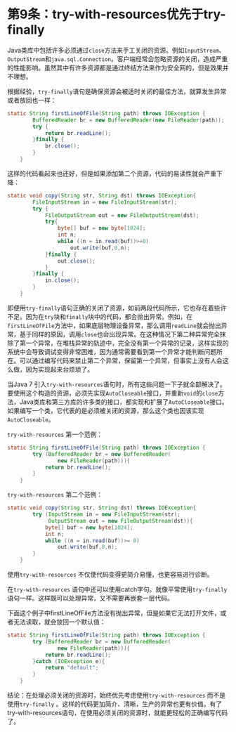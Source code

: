 # 第9条：try-with-resources优先于try-finally

Java类库中包括许多必须通过`close`方法来手工关闭的资源。例如`InputStream`、`OutputStream`和`java.sql.Connection`。客户端经常会忽略资源的关闭，造成严重的性能影响。虽然其中有许多资源都是通过终结方法来作为安全网的，但是效果并不理想。

根据经验，`try-finally`语句是确保资源会被适时关闭的最佳方法，就算发生异常或者放回也一样：

```java
static String firstLineOfFile(String path) throws IOException {
        BufferedReader br = new BufferedReader(new FileReader(path));
        try {
            return br.readLine();
        }finally {
            br.close();
        }
    }
```

这样的代码看起来也还好，但是如果添加第二个资源，代码的易读性就会严重下降：

```java
static void copy(String str, String dst) throws IOException{
        FileInputStream in = new FileInputStream(str);
        try {
            FileOutputStream out = new FileOutputStream(dst);
            try{
                byte[] buf = new byte[1024];
                int n;
                while ((n = in.read(buf))>=0)
                    out.write(buf,0,n);
            }finally {
                out.close();
            }
        }finally {
            in.close();
        }
    }
```

即便用`try-finally`语句正确的关闭了资源，如前两段代码所示，它也存在着些许不足。因为在`try`块和`finally`块中的代码，都会抛出异常。例如，在`firstLineOfFile`方法中，如果底层物理设备异常，那么调用`readLine`就会抛出异常，基于同样的原因，调用`close`也会出现异常。在这种情况下第二种异常完全抹除了第一个异常，在堆栈异常的轨迹中，完全没有第一个异常的记录，这样实现的系统中会导致调试变得非常困难，因为通常需要看到第一个异常才能判断问题所在。可以通过编写代码来禁止第二个异常，保留第一个异常，但事实上没有人会这么做，因为实现起来台烦琐了。

当Java 7 引入`try-with-resources`语句时，所有这些问题一下子就全部解决了。要使用这个构造的资源，必须先实现`AutoCloseable`接口，并重新`void`的`close`方法，Java类库和第三方库的许多类的接口，都实现和扩展了`AutoCloseable`接口。如果编写一个类，它代表的是必须被关闭的资源，那么这个类也因该实现`AutoCloseable`。

`try-with-resources` 第一个范例：

```java
static String firstLineOfFile(String path) throws IOException {
        try (BufferedReader br = new BufferedReader(
                new FileReader(path))){
            return br.readLine();
        }
    }
```

`try-with-resources` 第二个范例：

```java
static void copy(String str, String dst) throws IOException{
        try (InputStream in = new FileInputStream(str);
             OutputStream out = new FileOutputStream(dst)){
            byte[] buf = new byte[1024];
            int n;
            while ((n = in.read(buf))>= 0)
                out.write(buf,0,n);
        }
    }
```

使用`try-with-resources` 不仅使代码变得更简介易懂，也更容易进行诊断。

在`try-with-resources` 语句中还可以使用catch字句。就像平常使用`try-finally` 语句一样。这样既可以处理异常，又不需要再嵌套一层代码。

下面这个例子中firstLineOfFile方法没有抛出异常，但是如果它无法打开文件，或者无法读取，就会放回一个默认值：

```java
static String firstLineOfFile(String path) throws IOException {
        try (BufferedReader br = new BufferedReader(
                new FileReader(path))){
            return br.readLine();
        }catch (IOException e){
            return "default";
        }
    }
```

结论：在处理必须关闭的资源时，始终优先考虑使用`try-with-resources` 而不是使用`try-finally` 。这样的代码更加简介、清晰，生产的异常也更有价值。有了try-with-resources语句，在使用必须关闭的资源时，就能更轻松的正确编写代码了。